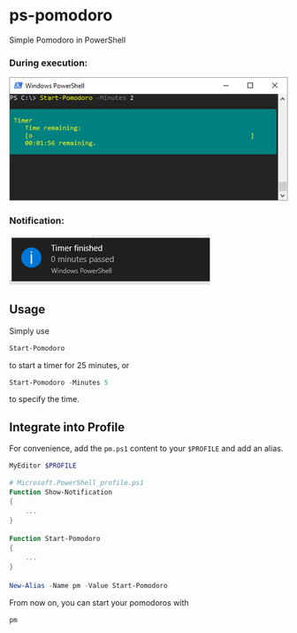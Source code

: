 # ps-pomodoro
Simple Pomodoro in PowerShell

### During execution:

![Running script](https://raw.githubusercontent.com/maxlorenz/ps-pomodoro/master/Screenshots/running.PNG)

### Notification:

![Notification](https://raw.githubusercontent.com/maxlorenz/ps-pomodoro/master/Screenshots/notification.PNG)

## Usage
Simply use
```powershell
Start-Pomodoro
```
to start a timer for 25 minutes, or
```powershell
Start-Pomodoro -Minutes 5
```
to specify the time.

## Integrate into Profile
For convenience, add the `pm.ps1` content to your ```$PROFILE``` and add an alias.

```powershell
MyEditor $PROFILE
```
```powershell
# Microsoft.PowerShell_profile.ps1
Function Show-Notification
{
    ...
}

Function Start-Pomodoro
{
    ...
}

New-Alias -Name pm -Value Start-Pomodoro
```

From now on, you can start your pomodoros with

```powershell
pm
```
